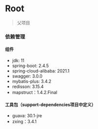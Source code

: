 # Root

> 父项目

### 依赖管理

#### 组件

- jdk: 11
- spring-boot: 2.4.5
- spring-cloud-alibaba: 2021.1
- swagger: 3.0.0
- mybatis-plus: 3.4.2
- redisson: 3.15.4
- mapstruct：1.4.2.Final

#### 工具包（support-dependencies项目中定义）

- guava: 30.1-jre
- zxing：3.4.1